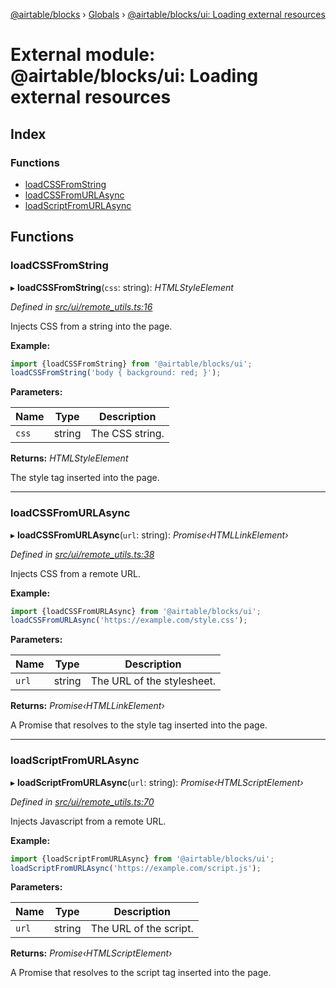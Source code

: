 [@airtable/blocks](../README.md) › [Globals](../globals.md) ›
[@airtable/blocks/ui: Loading external resources](_airtable_blocks_ui__loading_external_resources.md)

# External module: @airtable/blocks/ui: Loading external resources

## Index

### Functions

-   [loadCSSFromString](_airtable_blocks_ui__loading_external_resources.md#loadcssfromstring)
-   [loadCSSFromURLAsync](_airtable_blocks_ui__loading_external_resources.md#loadcssfromurlasync)
-   [loadScriptFromURLAsync](_airtable_blocks_ui__loading_external_resources.md#loadscriptfromurlasync)

## Functions

### loadCSSFromString

▸ **loadCSSFromString**(`css`: string): _HTMLStyleElement_

_Defined in
[src/ui/remote_utils.ts:16](https://github.com/airtable/blocks/blob/@airtable/blocks@0.0.35/packages/sdk/src/ui/remote_utils.ts#L16)_

Injects CSS from a string into the page.

**Example:**

```js
import {loadCSSFromString} from '@airtable/blocks/ui';
loadCSSFromString('body { background: red; }');
```

**Parameters:**

| Name  | Type   | Description     |
| ----- | ------ | --------------- |
| `css` | string | The CSS string. |

**Returns:** _HTMLStyleElement_

The style tag inserted into the page.

---

### loadCSSFromURLAsync

▸ **loadCSSFromURLAsync**(`url`: string): _Promise‹HTMLLinkElement›_

_Defined in
[src/ui/remote_utils.ts:38](https://github.com/airtable/blocks/blob/@airtable/blocks@0.0.35/packages/sdk/src/ui/remote_utils.ts#L38)_

Injects CSS from a remote URL.

**Example:**

```js
import {loadCSSFromURLAsync} from '@airtable/blocks/ui';
loadCSSFromURLAsync('https://example.com/style.css');
```

**Parameters:**

| Name  | Type   | Description                |
| ----- | ------ | -------------------------- |
| `url` | string | The URL of the stylesheet. |

**Returns:** _Promise‹HTMLLinkElement›_

A Promise that resolves to the style tag inserted into the page.

---

### loadScriptFromURLAsync

▸ **loadScriptFromURLAsync**(`url`: string): _Promise‹HTMLScriptElement›_

_Defined in
[src/ui/remote_utils.ts:70](https://github.com/airtable/blocks/blob/@airtable/blocks@0.0.35/packages/sdk/src/ui/remote_utils.ts#L70)_

Injects Javascript from a remote URL.

**Example:**

```js
import {loadScriptFromURLAsync} from '@airtable/blocks/ui';
loadScriptFromURLAsync('https://example.com/script.js');
```

**Parameters:**

| Name  | Type   | Description            |
| ----- | ------ | ---------------------- |
| `url` | string | The URL of the script. |

**Returns:** _Promise‹HTMLScriptElement›_

A Promise that resolves to the script tag inserted into the page.
